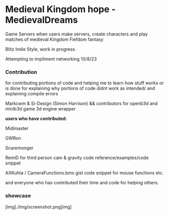 # Medieval Kingdom hope - MedievalDreams
Game Servers when users make servers, create characters and play matches of medieval Kingdom Fiefdom fantasy

Blitz Indie Style, work in progress.

Attempting to impliment networking 10/8/23




### Contribution
for contributing portions of code and helping me to learn how stuff works or is done
for explaining why portions of code didnt work as intended/ and explaining compile errors   

Markcwm & Si-Design (Simon Harrison) && contributors for openb3d and minib3d game 3d engine wrapper
  
  
**users who have contributed:**  
  
Midimaster  

GWRon 
  
Scaremonger
  
RemiD for third person cam & gravity code reference/examples/code snippet  

 AXKuhta / CameraFunctions.bmx gist code snippet for mouse functions etc.  
 
and everyone who has contributed their time and code for helping others.

### showcase
[img]./img/screenshot.png[img]
